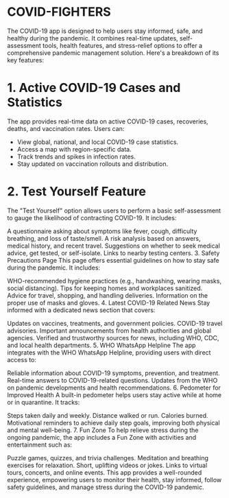 # COVID-FIGHTERS
The COVID-19 app is designed to help users stay informed, safe, and healthy during the pandemic. It combines real-time updates, self-assessment tools, health features, and stress-relief options to offer a comprehensive pandemic management solution. Here's a breakdown of its key features:

# 1. Active COVID-19 Cases and Statistics
The app provides real-time data on active COVID-19 cases, recoveries, deaths, and vaccination rates. Users can:

* View global, national, and local COVID-19 case statistics.
* Access a map with region-specific data.
* Track trends and spikes in infection rates.
* Stay updated on vaccination rollouts and distribution.

# 2. Test Yourself Feature
The "Test Yourself" option allows users to perform a basic self-assessment to gauge the likelihood of contracting COVID-19. It includes:

A questionnaire asking about symptoms like fever, cough, difficulty breathing, and loss of taste/smell.
A risk analysis based on answers, medical history, and recent travel.
Suggestions on whether to seek medical advice, get tested, or self-isolate.
Links to nearby testing centers.
3. Safety Precautions Page
This page offers essential guidelines on how to stay safe during the pandemic. It includes:

WHO-recommended hygiene practices (e.g., handwashing, wearing masks, social distancing).
Tips for keeping homes and workplaces sanitized.
Advice for travel, shopping, and handling deliveries.
Information on the proper use of masks and gloves.
4. Latest COVID-19 Related News
Stay informed with a dedicated news section that covers:

Updates on vaccines, treatments, and government policies.
COVID-19 travel advisories.
Important announcements from health authorities and global agencies.
Verified and trustworthy sources for news, including WHO, CDC, and local health departments.
5. WHO WhatsApp Helpline
The app integrates with the WHO WhatsApp Helpline, providing users with direct access to:

Reliable information about COVID-19 symptoms, prevention, and treatment.
Real-time answers to COVID-19-related questions.
Updates from the WHO on pandemic developments and health recommendations.
6. Pedometer for Improved Health
A built-in pedometer helps users stay active while at home or in quarantine. It tracks:

Steps taken daily and weekly.
Distance walked or run.
Calories burned.
Motivational reminders to achieve daily step goals, improving both physical and mental well-being.
7. Fun Zone
To help relieve stress during the ongoing pandemic, the app includes a Fun Zone with activities and entertainment such as:

Puzzle games, quizzes, and trivia challenges.
Meditation and breathing exercises for relaxation.
Short, uplifting videos or jokes.
Links to virtual tours, concerts, and online events.
This app provides a well-rounded experience, empowering users to monitor their health, stay informed, follow safety guidelines, and manage stress during the COVID-19 pandemic.
